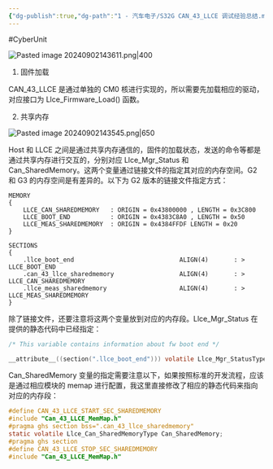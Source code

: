 ```yaml
---
{"dg-publish":true,"dg-path":"1 - 汽车电子/S32G CAN_43_LLCE 调试经验总结.md","permalink":"/1 - 汽车电子/S32G CAN_43_LLCE 调试经验总结/","created":"2024-09-02T14:33:57.000+08:00","updated":"2024-09-02T14:51:35.000+08:00"}
---
```


#CyberUnit

![Pasted image 20240902143611.png|400](/img/user/0.Asset/resource/Pasted%20image%2020240902143611.png)

1. 固件加载

CAN_43_LLCE 是通过单独的 CM0 核进行实现的，所以需要先加载相应的驱动，对应接口为 Llce_Firmware_Load() 函数。

2. 共享内存

![Pasted image 20240902143545.png|650](/img/user/0.Asset/resource/Pasted%20image%2020240902143545.png)

Host 和 LLCE 之间是通过共享内存通信的，固件的加载状态，发送的命令等都是通过共享内存进行交互的，分别对应 Llce_Mgr_Status 和 Can_SharedMemory。这两个变量通过链接文件的指定其对应的内存空间。G2 和 G3 的内存空间是有差异的。以下为 G2 版本的链接文件指定方式：

```
MEMORY
{
	LLCE_CAN_SHAREDMEMORY   : ORIGIN = 0x43800000 , LENGTH = 0x3C800
	LLCE_BOOT_END           : ORIGIN = 0x4383C8A0 , LENGTH = 0x50
	LLCE_MEAS_SHAREDMEMORY  : ORIGIN = 0x4384FFDF LENGTH = 0x20
}

SECTIONS
{
    .llce_boot_end                             ALIGN(4)       : > LLCE_BOOT_END 
    .can_43_llce_sharedmemory                  ALIGN(4)       : > LLCE_CAN_SHAREDMEMORY
    .llce_meas_sharedmemory                    ALIGN(4)       : > LLCE_MEAS_SHAREDMEMORY
}
```

除了链接文件，还要注意将这两个变量放到对应的内存段。Llce_Mgr_Status 在提供的静态代码中已经指定：

``` c
/* This variable contains information about fw boot end */

__attribute__((section(".llce_boot_end"))) volatile Llce_Mgr_StatusType Llce_Mgr_Status;
```

Can_SharedMemory 变量的指定需要注意以下，如果按照标准的开发流程，应该是通过相应模块的 memap 进行配置，我这里直接修改了相应的静态代码来指向对应的内存段：

``` c
#define CAN_43_LLCE_START_SEC_SHAREDMEMORY
#include "Can_43_LLCE_MemMap.h"
#pragma ghs section bss=".can_43_llce_sharedmemory"
static volatile Llce_Can_SharedMemoryType Can_SharedMemory;
#pragma ghs section
#define CAN_43_LLCE_STOP_SEC_SHAREDMEMORY
#include "Can_43_LLCE_MemMap.h"
```
